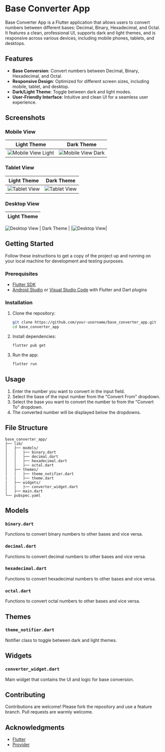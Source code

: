 # Base Converter App

Base Converter App is a Flutter application that allows users to convert numbers between different bases: Decimal, Binary, Hexadecimal, and Octal. It features a clean, professional UI, supports dark and light themes, and is responsive across various devices, including mobile phones, tablets, and desktops.

## Features

- **Base Conversion**: Convert numbers between Decimal, Binary, Hexadecimal, and Octal.
- **Responsive Design**: Optimized for different screen sizes, including mobile, tablet, and desktop.
- **Dark/Light Theme**: Toggle between dark and light modes.
- **User-Friendly Interface**: Intuitive and clean UI for a seamless user experience.

## Screenshots

### Mobile View

| Light Theme | Dark Theme |
|-------------|------------|
| ![Mobile View Light](./Screenshot/mobile_view_light.jpg) | ![Mobile View Dark](./Screenshot/mobile_view_dark.jpg) |

### Tablet View

| Light Theme | Dark Theme |
|-------------|------------|
|![Tablet View](./Screenshot/tablet_view_light.png)|![Tablet View](./Screenshot/tablet_view_dark.png)|

### Desktop View


| Light Theme |
|-------------|
![Desktop View](./Screenshot/desktop_view_light.png)
| Dark Theme |
|![Desktop View](./Screenshot/desktop_view_dark.png)|

## Getting Started

Follow these instructions to get a copy of the project up and running on your local machine for development and testing purposes.

### Prerequisites

- [Flutter SDK](https://flutter.dev/docs/get-started/install)
- [Android Studio](https://developer.android.com/studio) or [Visual Studio Code](https://code.visualstudio.com/) with Flutter and Dart plugins

### Installation

1. Clone the repository:

   ```bash
   git clone https://github.com/your-username/base_converter_app.git
   cd base_converter_app
   ```

2. Install dependencies:

   ```bash
   flutter pub get
   ```

3. Run the app:

   ```bash
   flutter run
   ```

## Usage

1. Enter the number you want to convert in the input field.
2. Select the base of the input number from the "Convert From" dropdown.
3. Select the base you want to convert the number to from the "Convert To" dropdown.
4. The converted number will be displayed below the dropdowns.

## File Structure

```plaintext
base_converter_app/
├── lib/
│   ├── models/
│   │   ├── binary.dart
│   │   ├── decimal.dart
│   │   ├── hexadecimal.dart
│   │   ├── octal.dart
│   ├── themes/
│   │   ├── theme_notifier.dart
|   |   ├── theme.dart
|   ├── widgets/
│   |   ├── converter_widget.dart
│   ├── main.dart
└── pubspec.yaml
```

## Models

### `binary.dart`

Functions to convert binary numbers to other bases and vice versa.

### `decimal.dart`

Functions to convert decimal numbers to other bases and vice versa.

### `hexadecimal.dart`

Functions to convert hexadecimal numbers to other bases and vice versa.

### `octal.dart`

Functions to convert octal numbers to other bases and vice versa.

## Themes

### `theme_notifier.dart`

Notifier class to toggle between dark and light themes.

## Widgets

### `converter_widget.dart`

Main widget that contains the UI and logic for base conversion.

## Contributing

Contributions are welcome! Please fork the repository and use a feature branch. Pull requests are warmly welcome.


## Acknowledgments

- [Flutter](https://flutter.dev/)
- [Provider](https://pub.dev/packages/provider)
